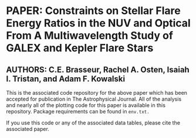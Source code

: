 # PAPER: Constraints on Stellar Flare Energy Ratios in the NUV and Optical From A Multiwavelength Study of GALEX and Kepler Flare Stars

## AUTHORS: C.E. Brasseur, Rachel A. Osten, Isaiah I. Tristan, and Adam F. Kowalski

This is the associated code repository for the above paper which has been accepted for publication in The Astrophysical Journal. All of the analysis and nearly all of the plotting code for this paper is available in this repository. Package requirements can be found in `env.txt.`

If you use this code or any of the associated data tables, please cite the associated paper.
